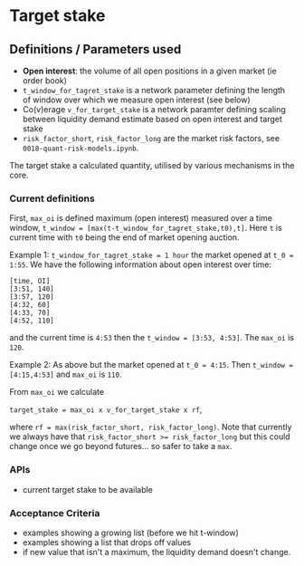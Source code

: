 # Target stake

## Definitions / Parameters used
- **Open interest**: the volume of all open positions in a given market (ie order book)
- `t_window_for_tagret_stake` is a network parameter defining the length of window over which we measure open interest (see below) 
- Co(v)erage `v_for_target_stake` is a network paramter defining scaling between liquidity demand estimate based on open interest and target stake
- `risk_factor_short`, `risk_factor_long` are the market risk factors, see `0018-quant-risk-models.ipynb`. 

The target stake a calculated quantity, utilised by various mechanisms in the core.

### Current definitions

First, `max_oi` is defined  maximum (open interest) measured over a time window, 
`t_window = [max(t-t_window_for_tagret_stake,t0),t]`. Here `t` is current time with `t0` being the end of market opening auction.  

Example 1:
`t_window_for_tagret_stake = 1 hour`
the market opened at `t_0 = 1:55`. 
We have the following information about open interest over time:
```
[time, OI]
[3:51, 140]
[3:57, 120]
[4:32, 60]
[4:33, 70]
[4:52, 110]
```
and the current time is `4:53`
then the `t_window = [3:53, 4:53]`. The `max_oi` is `120`.

Example 2: As above but the market opened at `t_0 = 4:15`. Then `t_window = [4:15,4:53]` and `max_oi` is `110`. 

From `max_oi` we calculate 

`target_stake = max_oi x v_for_target_stake x rf`,

where `rf = max(risk_factor_short, risk_factor_long)`. Note that currently we always have that `risk_factor_short >= risk_factor_long` but this could change once we go beyond futures... so safer to take a `max`.


### APIs
* current target stake to be available

### Acceptance Criteria
* examples showing a growing list (before we hit t-window)
* examples showing a list that drops off values
* if new value that isn't a maximum, the liquidity demand doesn't change.
